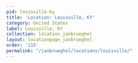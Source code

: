 ```yaml
---
pid: louisville-ky
title: 'Location: Louisville, KY'
category: United States
label: Louisville, KY
collection: location_janbrueghel
layout: locationpage_janbrueghel
order: '115'
permalink: "/janbrueghel/locations/louisville/"
---
```

